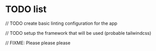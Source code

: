 # TODO list

// TODO create basic linting configuration for the app

// TODO setup the framework that will be used (probable tailwindcss)

// FIXME: Please please please
